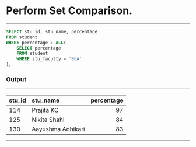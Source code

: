 # Perform Set Comparison.

---
```sql
SELECT stu_id, stu_name, percentage
FROM student
WHERE percentage > ALL(
    SELECT percentage 
    FROM student
    WHERE stu_faculty = 'BCA'
);
```

### Output

---
| stu_id | stu_name          | percentage |
| :----- | :---------------- | ---------: |
| 114    | Prajita KC        |         97 |
| 125    | Nikita Shahi      |         84 |
| 130    | Aayushma Adhikari |         83 |
---